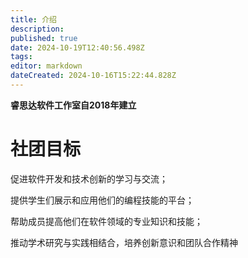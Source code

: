 ```yaml
---
title: 介绍
description: 
published: true
date: 2024-10-19T12:40:56.498Z
tags: 
editor: markdown
dateCreated: 2024-10-16T15:22:44.828Z
---
```


**睿思达软件工作室自2018年建立**

# 社团目标

促进软件开发和技术创新的学习与交流；

提供学生们展示和应用他们的编程技能的平台；

帮助成员提高他们在软件领域的专业知识和技能；

推动学术研究与实践相结合，培养创新意识和团队合作精神
